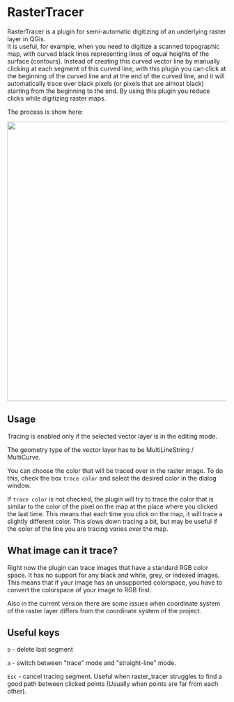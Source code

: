 # RasterTracer

RasterTracer is a plugin for semi-automatic digitizing of an underlying raster
layer in QGis.  
It is useful, for example, when you need to digitize a scanned
topographic map, with curved black lines representing lines of equal heights of
the surface (contours). 
Instead of creating this curved vector line by manually clicking
at each segment of this curved line, with this plugin you
can click at the beginning of the curved line and at the end of the curved
line, and it will automatically trace over black pixels (or pixels that are
almost black) starting from the beginning to the end. 
By using this plugin you reduce
clicks while digitizing raster maps. 

The process is show here: 

<img src="screen.gif" width="640" />

## Usage

Tracing is enabled only if the selected vector layer is in the editing mode.

The geometry type of the vector layer has to be MultiLineString / MultiCurve.

You can choose the color that will be traced over in the raster image. 
To do this, check the box `trace color` and select the desired color in
the dialog window.

If `trace color` is not checked, the plugin will try to trace the color that is 
similar to the color of the pixel on the map at the place where you clicked the
last time.
This means that each time you click on the map, it will trace a slightly
different color.
This slows down tracing a bit, but may be useful if the color of the line you are
tracing varies over the map.

## What image can it trace?

Right now the plugin can trace images that have a standard RGB color space. 
It has no support for any black and white, grey, or indexed images. 
This means that if your image has an unsupported colorspace, 
you have to convert the colorspace of your image to RGB first.

Also in the current version there are some issues when coordinate system 
of the raster layer differs from the coordinate system of the project.


## Useful keys


`b` - delete last segment

`a` - switch between "trace" mode and "straight-line" mode.

`Esc` - cancel tracing segment. Useful when raster_tracer struggles to find 
a good path between clicked points (Usually when points are far from each other).

